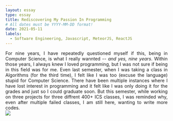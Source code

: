 ```yaml
---
layout: essay
type: essay
title: Rediscovering My Passion In Programming
# All dates must be YYYY-MM-DD format!
date: 2021-05-11
labels:
  - Software Engineering, Javascript, MeteorJS, ReactJS
---
```

<div align="justify">
For nine years, I have repeatedly questioned myself if this, being in Computer Science, is what I really wannted -- <i>and yes, nine years</i>. Within those years, I always knew I loved programming, but I was not sure if being in this field was for me. Even last semester, when I was taking a class in Algorithms (for the third time), I felt like I was too (excuse the language) stupid for Computer Science. There have been multiple instances where I have lost interest in programming and it felt like I was only doing it for the grades and just so I could graduate soon. But this semester, while working on three projects for three diffrent 400+ ICS classes, I was reminded why, even after multiple failed classes, I am still here, wanting to write more codes. 
</div>

<img class="ui rounded image" src="../images/ghg-tracker-landing.png">
